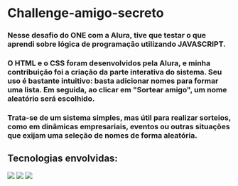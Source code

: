 # Challenge-amigo-secreto

### Nesse desafio do ONE com a Alura, tive que testar o que aprendi sobre lógica de programação utilizando JAVASCRIPT. 
### O HTML e o CSS foram desenvolvidos pela Alura, e minha contribuição foi a criação da parte interativa do sistema. Seu uso é bastante intuitivo: basta adicionar nomes para formar uma lista. Em seguida, ao clicar em "Sortear amigo", um nome aleatório será escolhido. 
### Trata-se de um sistema simples, mas útil para realizar sorteios, como em dinâmicas empresariais, eventos ou outras situações que exijam uma seleção de nomes de forma aleatória.

## Tecnologias envolvidas:

<div>
  <img src="https://img.shields.io/badge/HTML-239120?style=for-the-badge&logo=html5&logoColor=white">
  <img src="https://img.shields.io/badge/CSS-239120?&style=for-the-badge&logo=css3&logoColor=white">
  <img src="https://img.shields.io/badge/JavaScript-F7DF1E?style=for-the-badge&logo=javascript&logoColor=black">
</div>

